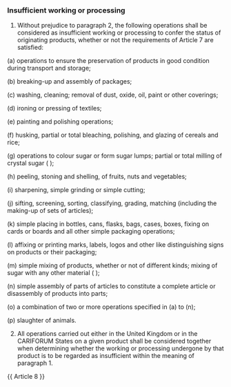 ### Insufficient working or processing

1.	Without prejudice to paragraph 2, the following operations shall be considered as insufficient working or processing to confer the status of originating products, whether or not the requirements of Article 7 are satisfied:

(a)	operations to ensure the preservation of products in good condition during transport and storage;

(b)	breaking-up and assembly of packages;

(c)	washing, cleaning; removal of dust, oxide, oil, paint or other coverings;

(d)	ironing or pressing of textiles;

(e)	painting and polishing operations;

(f)	husking, partial or total bleaching, polishing, and glazing of cereals and rice;

(g)	operations to colour sugar or form sugar lumps; partial or total milling of crystal sugar ( );

(h)	peeling, stoning and shelling, of fruits, nuts and vegetables;

(i)	sharpening, simple grinding or simple cutting;

(j)	sifting, screening, sorting, classifying, grading, matching (including the making-up of sets of articles);

(k)	simple placing in bottles, cans, flasks, bags, cases, boxes, fixing on cards or boards and all other simple packaging operations;

(l)	affixing or printing marks, labels, logos and other like distinguishing signs on products or their packaging;

(m)	simple mixing of products, whether or not of different kinds; mixing of sugar with any other material ( );

(n)	simple assembly of parts of articles to constitute a complete article or disassembly of products into parts;

(o)	a combination of two or more operations specified in (a) to (n);

(p)	slaughter of animals.

2.	All operations carried out either in the United Kingdom or in the CARIFORUM States on a given product shall be considered together when determining whether the working or processing undergone by that product is to be regarded as insufficient within the meaning of paragraph 1.

{{ Article 8 }}
